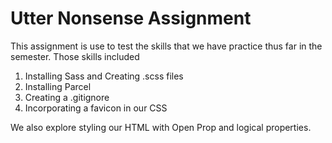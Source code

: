 # Utter Nonsense Assignment

<p>This assignment is use to test the skills that we have practice thus far in the semester. Those skills included</p>

1. Installing Sass and Creating .scss files
2. Installing Parcel
3. Creating a .gitignore
4. Incorporating a favicon in our CSS

<p> We also explore styling our HTML with Open Prop and logical properties.</p>
